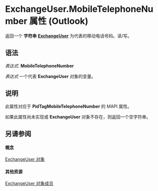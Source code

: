 
# ExchangeUser.MobileTelephoneNumber 属性 (Outlook)

返回一个 **字符串** **[ExchangeUser](6ec117d1-7fdb-aa36-b567-1242f8238df0.md)** 为代表的移动电话号码。读/写。


## 语法

 _表达式_. **MobileTelephoneNumber**

 _表达式_ 一个代表 **ExchangeUser** 对象的变量。


## 说明

此属性对应于 **PidTagMobileTelephoneNumber** 的 MAPI 属性。

如果此属性尚未实现或 **ExchangeUser** 对象不存在，则返回一个空字符串。


## 另请参阅


#### 概念


[ExchangeUser 对象](6ec117d1-7fdb-aa36-b567-1242f8238df0.md)
#### 其他资源


[ExchangeUser 对象成员](b9489e9d-0b8e-1c8d-d5df-8def4b1ee5e8.md)